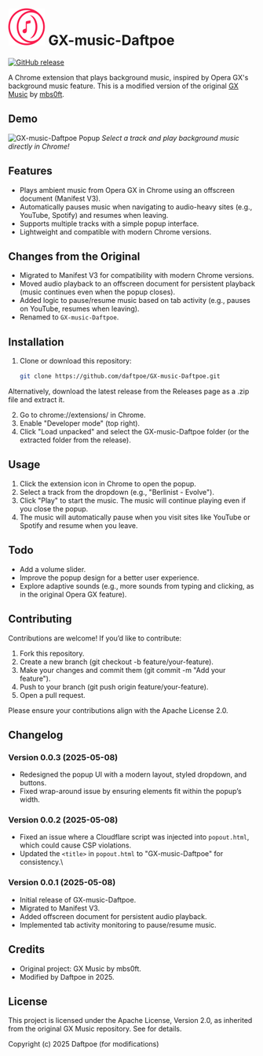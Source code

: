 # ![GX-music-Daftpoe](logo_sm.png) GX-music-Daftpoe

[![GitHub release](https://img.shields.io/github/v/release/daftpoe/GX-music-Daftpoe)](https://github.com/daftpoe/GX-music-Daftpoe/releases)

A Chrome extension that plays background music, inspired by Opera GX's background music feature. This is a modified version of the original [GX Music](https://github.com/mbs0ft/GX-music) by [mbs0ft](https://github.com/mbs0ft).

## Demo
![GX-music-Daftpoe Popup](screenshot.png)
*Select a track and play background music directly in Chrome!*

## Features
- Plays ambient music from Opera GX in Chrome using an offscreen document (Manifest V3).
- Automatically pauses music when navigating to audio-heavy sites (e.g., YouTube, Spotify) and resumes when leaving.
- Supports multiple tracks with a simple popup interface.
- Lightweight and compatible with modern Chrome versions.

## Changes from the Original
- Migrated to Manifest V3 for compatibility with modern Chrome versions.
- Moved audio playback to an offscreen document for persistent playback (music continues even when the popup closes).
- Added logic to pause/resume music based on tab activity (e.g., pauses on YouTube, resumes when leaving).
- Renamed to `GX-music-Daftpoe`.

## Installation
1. Clone or download this repository:
   ```bash
   git clone https://github.com/daftpoe/GX-music-Daftpoe.git

Alternatively, download the latest release from the Releases page as a .zip file and extract it.

2. Go to chrome://extensions/ in Chrome.
3. Enable "Developer mode" (top right).
4. Click "Load unpacked" and select the GX-music-Daftpoe folder (or the extracted folder from the release).

## Usage
1. Click the extension icon in Chrome to open the popup.
2. Select a track from the dropdown (e.g., "Berlinist - Evolve").
3. Click "Play" to start the music. The music will continue playing even if you close the popup.
4. The music will automatically pause when you visit sites like YouTube or Spotify and resume when you leave.

## Todo
- Add a volume slider.
- Improve the popup design for a better user experience.
- Explore adaptive sounds (e.g., more sounds from typing and clicking, as in the original Opera GX feature).

## Contributing
Contributions are welcome! If you’d like to contribute:

1. Fork this repository.
2. Create a new branch (git checkout -b feature/your-feature).
3. Make your changes and commit them (git commit -m "Add your feature").
4. Push to your branch (git push origin feature/your-feature).
5. Open a pull request.

Please ensure your contributions align with the Apache License 2.0.

## Changelog

### Version 0.0.3 (2025-05-08)
- Redesigned the popup UI with a modern layout, styled dropdown, and buttons.
- Fixed wrap-around issue by ensuring elements fit within the popup’s width.

### Version 0.0.2 (2025-05-08)
- Fixed an issue where a Cloudflare script was injected into `popout.html`, which could cause CSP violations.
- Updated the `<title>` in `popout.html` to "GX-music-Daftpoe" for consistency.\

### Version 0.0.1 (2025-05-08)

- Initial release of GX-music-Daftpoe.
- Migrated to Manifest V3.
- Added offscreen document for persistent audio playback.
- Implemented tab activity monitoring to pause/resume music.

## Credits
- Original project: GX Music by mbs0ft.
- Modified by Daftpoe in 2025.

## License
This project is licensed under the Apache License, Version 2.0, as inherited from the original GX Music repository. See  for details.

Copyright (c) 2025 Daftpoe (for modifications)
